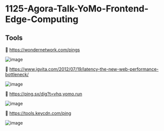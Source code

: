 # 1125-Agora-Talk-YoMo-Frontend-Edge-Computing


## Tools

🔬 https://wondernetwork.com/pings

![image](https://user-images.githubusercontent.com/65603/142755600-6862f56f-cee3-4128-882b-8908be56cf78.png)

🔬 https://www.igvita.com/2012/07/19/latency-the-new-web-performance-bottleneck/

![image](https://user-images.githubusercontent.com/65603/142755577-674a6dcb-412a-4d47-9dc4-ba19c16c27c6.png)

🔬 https://ping.sx/dig?t=vhq.yomo.run

![image](https://user-images.githubusercontent.com/65603/142755951-7e4ce889-6d43-4c57-8a18-407720140e7e.png)

🔬 https://tools.keycdn.com/ping

![image](https://user-images.githubusercontent.com/65603/142756828-4f8aa90d-1876-4735-b208-896201efed42.png)

